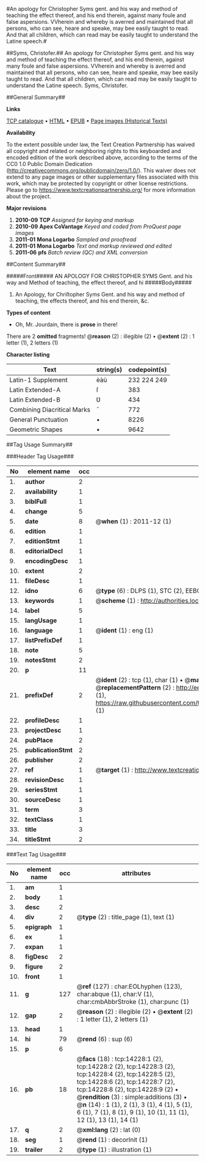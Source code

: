 #An apology for Christopher Syms gent. and his way and method of teaching the effect thereof, and his end therein, against many foule and false aspersions. VVherein and whereby is averred and maintained that all persons, who can see, heare and speake, may bee easily taught to read. And that all children, which can read may be easily taught to understand the Latine speech.#

##Syms, Christofer.##
An apology for Christopher Syms gent. and his way and method of teaching the effect thereof, and his end therein, against many foule and false aspersions. VVherein and whereby is averred and maintained that all persons, who can see, heare and speake, may bee easily taught to read. And that all children, which can read may be easily taught to understand the Latine speech.
Syms, Christofer.

##General Summary##

**Links**

[TCP catalogue](http://www.ota.ox.ac.uk/tcp/)  • 
[HTML](http://tei.it.ox.ac.uk/tcp/Texts-HTML/free/A13/A13292.html)  • 
[EPUB](http://tei.it.ox.ac.uk/tcp/Texts-EPUB/free/A13/A13292.epub) • 
[Page images (Historical Texts)](https://historicaltexts.jisc.ac.uk/eebo-99849095e)

**Availability**

To the extent possible under law, the Text Creation Partnership has waived all copyright and related or neighboring rights to this keyboarded and encoded edition of the work described above, according to the terms of the CC0 1.0 Public Domain Dedication (http://creativecommons.org/publicdomain/zero/1.0/). This waiver does not extend to any page images or other supplementary files associated with this work, which may be protected by copyright or other license restrictions. Please go to https://www.textcreationpartnership.org/ for more information about the project.

**Major revisions**

1. __2010-09__ __TCP__ *Assigned for keying and markup*
1. __2010-09__ __Apex CoVantage__ *Keyed and coded from ProQuest page images*
1. __2011-01__ __Mona Logarbo__ *Sampled and proofread*
1. __2011-01__ __Mona Logarbo__ *Text and markup reviewed and edited*
1. __2011-06__ __pfs__ *Batch review (QC) and XML conversion*

##Content Summary##

#####Front#####
AN APOLOGY FOR CHRISTOPHER SYMS Gent. and his way and Method of teaching, the effect thereof, and hi
#####Body#####

1. An Apology, for Chriſtopher Syms Gent. and his way and method of teaching, the effects thereof, and his end therein, &c.

**Types of content**

  * Oh, Mr. Jourdain, there is **prose** in there!

There are 2 **omitted** fragments! 
 @__reason__ (2) : illegible (2)  •  @__extent__ (2) : 1 letter (1), 2 letters (1)

**Character listing**


|Text|string(s)|codepoint(s)|
|---|---|---|
|Latin-1 Supplement|èàù|232 224 249|
|Latin Extended-A|ſ|383|
|Latin Extended-B|Ʋ|434|
|Combining             Diacritical Marks|̄|772|
|General Punctuation|•|8226|
|Geometric Shapes|▪|9642|

##Tag Usage Summary##

###Header Tag Usage###

|No|element name|occ|attributes|
|---|---|---|---|
|1.|__author__|2||
|2.|__availability__|1||
|3.|__biblFull__|1||
|4.|__change__|5||
|5.|__date__|8| @__when__ (1) : 2011-12 (1)|
|6.|__edition__|1||
|7.|__editionStmt__|1||
|8.|__editorialDecl__|1||
|9.|__encodingDesc__|1||
|10.|__extent__|2||
|11.|__fileDesc__|1||
|12.|__idno__|6| @__type__ (6) : DLPS (1), STC (2), EEBO-CITATION (1), PROQUEST (1), VID (1)|
|13.|__keywords__|1| @__scheme__ (1) : http://authorities.loc.gov/ (1)|
|14.|__label__|5||
|15.|__langUsage__|1||
|16.|__language__|1| @__ident__ (1) : eng (1)|
|17.|__listPrefixDef__|1||
|18.|__note__|5||
|19.|__notesStmt__|2||
|20.|__p__|11||
|21.|__prefixDef__|2| @__ident__ (2) : tcp (1), char (1)  •  @__matchPattern__ (2) : ([0-9\-]+):([0-9IVX]+) (1), (.+) (1)  •  @__replacementPattern__ (2) : http://eebo.chadwyck.com/downloadtiff?vid=$1&page=$2 (1), https://raw.githubusercontent.com/textcreationpartnership/Texts/master/tcpchars.xml#$1 (1)|
|22.|__profileDesc__|1||
|23.|__projectDesc__|1||
|24.|__pubPlace__|2||
|25.|__publicationStmt__|2||
|26.|__publisher__|2||
|27.|__ref__|1| @__target__ (1) : http://www.textcreationpartnership.org/docs/. (1)|
|28.|__revisionDesc__|1||
|29.|__seriesStmt__|1||
|30.|__sourceDesc__|1||
|31.|__term__|3||
|32.|__textClass__|1||
|33.|__title__|3||
|34.|__titleStmt__|2||


###Text Tag Usage###

|No|element name|occ|attributes|
|---|---|---|---|
|1.|__am__|1||
|2.|__body__|1||
|3.|__desc__|2||
|4.|__div__|2| @__type__ (2) : title_page (1), text (1)|
|5.|__epigraph__|1||
|6.|__ex__|1||
|7.|__expan__|1||
|8.|__figDesc__|2||
|9.|__figure__|2||
|10.|__front__|1||
|11.|__g__|127| @__ref__ (127) : char:EOLhyphen (123), char:abque (1), char:V (1), char:cmbAbbrStroke (1), char:punc (1)|
|12.|__gap__|2| @__reason__ (2) : illegible (2)  •  @__extent__ (2) : 1 letter (1), 2 letters (1)|
|13.|__head__|1||
|14.|__hi__|79| @__rend__ (6) : sup (6)|
|15.|__p__|6||
|16.|__pb__|18| @__facs__ (18) : tcp:14228:1 (2), tcp:14228:2 (2), tcp:14228:3 (2), tcp:14228:4 (2), tcp:14228:5 (2), tcp:14228:6 (2), tcp:14228:7 (2), tcp:14228:8 (2), tcp:14228:9 (2)  •  @__rendition__ (3) : simple:additions (3)  •  @__n__ (14) : 1 (1), 2 (1), 3 (1), 4 (1), 5 (1), 6 (1), 7 (1), 8 (1), 9 (1), 10 (1), 11 (1), 12 (1), 13 (1), 14 (1)|
|17.|__q__|2| @__xml:lang__ (2) : lat (0)|
|18.|__seg__|1| @__rend__ (1) : decorInit (1)|
|19.|__trailer__|2| @__type__ (1) : illustration (1)|
